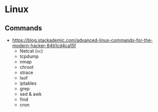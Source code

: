 # Linux

## Commands

- https://blog.stackademic.com/advanced-linux-commands-for-the-modern-hacker-84b1cd4ca15f
  - Netcat (`nc`)
  - tcpdump
  - nmap
  - chroot
  - strace
  - lsof
  - iptables
  - grep
  - sed & awk
  - find
  - cron
